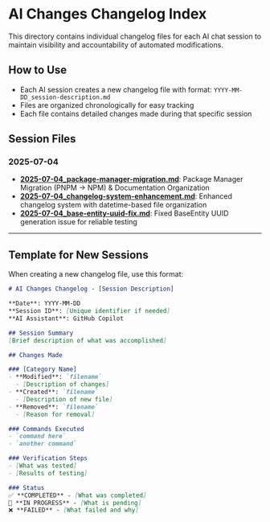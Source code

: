 # AI Changes Changelog Index

This directory contains individual changelog files for each AI chat session to maintain visibility and accountability of automated modifications.

## How to Use
- Each AI session creates a new changelog file with format: `YYYY-MM-DD_session-description.md`
- Files are organized chronologically for easy tracking
- Each file contains detailed changes made during that specific session

## Session Files

### 2025-07-04
- **[2025-07-04_package-manager-migration.md](2025-07-04_package-manager-migration.md)**: Package Manager Migration (PNPM → NPM) & Documentation Organization
- **[2025-07-04_changelog-system-enhancement.md](2025-07-04_changelog-system-enhancement.md)**: Enhanced changelog system with datetime-based file organization
- **[2025-07-04_base-entity-uuid-fix.md](2025-07-04_base-entity-uuid-fix.md)**: Fixed BaseEntity UUID generation issue for reliable testing

---

## Template for New Sessions

When creating a new changelog file, use this format:

```markdown
# AI Changes Changelog - [Session Description]

**Date**: YYYY-MM-DD  
**Session ID**: [Unique identifier if needed]  
**AI Assistant**: GitHub Copilot  

## Session Summary
[Brief description of what was accomplished]

## Changes Made

### [Category Name]
- **Modified**: `filename`
  - [Description of changes]
- **Created**: `filename`
  - [Description of new file]
- **Removed**: `filename`
  - [Reason for removal]

### Commands Executed
- `command here`
- `another command`

### Verification Steps
- [What was tested]
- [Results of testing]

### Status
✅ **COMPLETED** - [What was completed]
🔄 **IN PROGRESS** - [What is pending]
❌ **FAILED** - [What failed and why]
```
